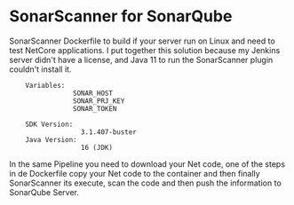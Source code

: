 # SonarScanner for SonarQube
SonarScanner Dockerfile to build if your server run on Linux and need to test NetCore applications.
I put together this solution because my Jenkins server didn't have a license, and Java 11 to run the SonarScanner plugin couldn't install it.

        Variables:
                    SONAR_HOST
                    SONAR_PRJ_KEY
                    SONAR_TOKEN

        SDK Version: 
                      3.1.407-buster
        Java Version:
                      16 (JDK)

In the same Pipeline you need to download your Net code, one of the steps in de Dockerfile copy your Net code to the container and then finally SonarScanner its execute, scan the code and then push the information to SonarQube Server.


